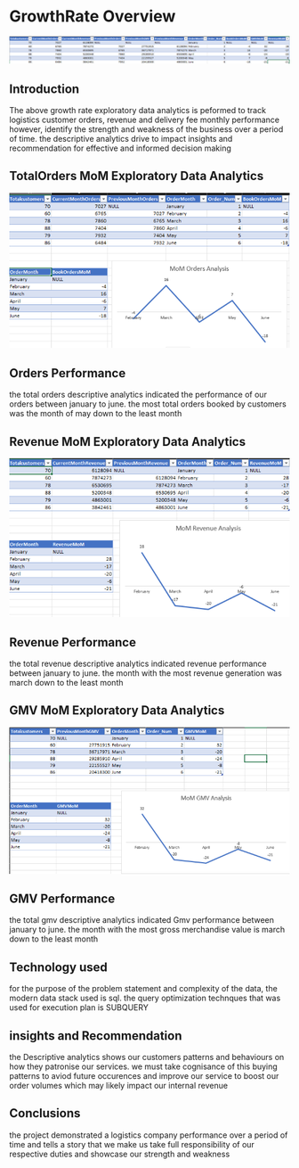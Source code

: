 # GrowthRate Overview
![](EDAOverview.png)
## Introduction
The above growth rate exploratory data analytics is peformed to track logistics customer orders, revenue and delivery fee monthly performance
however, identify the strength and weakness of the business over a period of time. the descriptive analytics drive to impact insights and recommendation
for effective and informed decision making

## TotalOrders MoM Exploratory Data Analytics
![](TotalOrderMoM.png)
## Orders Performance
the total orders descriptive analytics indicated the performance of our orders between january to june. 
the most total orders booked by customers was the month of may down to the least month

## Revenue MoM Exploratory Data Analytics
![](TotalRevenueMoM.png)
## Revenue Performance
the total revenue descriptive analytics indicated revenue performance between january to june. the month with the most
revenue generation was march down to the least month

## GMV MoM Exploratory Data Analytics 
![](GMVMoM.png)
## GMV Performance 
the total gmv descriptive analytics indicated Gmv performance between january to june. the month with the most
gross merchandise value is march down to the least month

## Technology used
for the purpose of the problem statement and complexity of the data, the modern data stack used is sql.
the query optimization technques that was used for execution plan is SUBQUERY

## insights and Recommendation
the Descriptive analytics shows our customers patterns and behaviours on how they patronise our services.
we must take cognisance of this buying patterns to aviod future occurences and improve our service to boost our order volumes
which may likely impact our internal revenue

## Conclusions
the project demonstrated a logistics company performance over a period of time and tells a story that we make us take
full responsibility of our respective duties and showcase our strength and weakness

